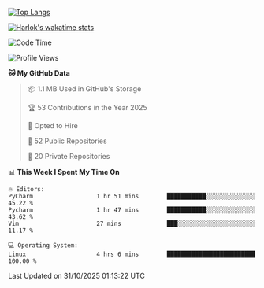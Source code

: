 [![Top Langs](https://github-readme-stats.vercel.app/api/top-langs/?username=remisiki&theme=dracula&layout=compact&hide=Jupyter%20Notebook,CSS,HTML&langs_count=10&exclude_repo=GMM-Demux-GUI)](https://github.com/anuraghazra/github-readme-stats)

[![Harlok's wakatime stats](https://github-readme-stats.vercel.app/api/wakatime?username=@remisiki&theme=dracula&layout=compact&langs_count=10&hide=other,html,css,text,json,markdown,jupyter)](https://github.com/anuraghazra/github-readme-stats)

<!--START_SECTION:waka-->
![Code Time](http://img.shields.io/badge/Code%20Time-1%2C201%20hrs%2036%20mins-blue)

![Profile Views](http://img.shields.io/badge/Profile%20Views-0-blue)

**🐱 My GitHub Data** 

> 📦 1.1 MB Used in GitHub's Storage 
 > 
> 🏆 53 Contributions in the Year 2025
 > 
> 💼 Opted to Hire
 > 
> 📜 52 Public Repositories 
 > 
> 🔑 20 Private Repositories 
 > 
📊 **This Week I Spent My Time On** 

```text
🔥 Editors: 
PyCharm                  1 hr 51 mins        ███████████░░░░░░░░░░░░░░   45.22 % 
Pycharm                  1 hr 47 mins        ███████████░░░░░░░░░░░░░░   43.62 % 
Vim                      27 mins             ███░░░░░░░░░░░░░░░░░░░░░░   11.17 % 

💻 Operating System: 
Linux                    4 hrs 6 mins        █████████████████████████   100.00 % 
```


 Last Updated on 31/10/2025 01:13:22 UTC
<!--END_SECTION:waka-->
